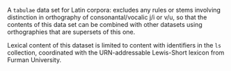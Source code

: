 A `tabulae` data set for Latin corpora: excludes any rules or stems involving distinction in orthography of consonantal/vocalic j/i or v/u, so that the contents of this data set can be combined with other datasets using orthographies that are supersets of this one.

Lexical content of this dataset is limited to content with identifiers in the `ls` collection, coordinated with the URN-addressable Lewis-Short lexicon from Furman University.
